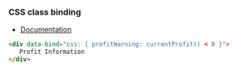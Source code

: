 ---
---

### CSS class binding
- [Documentation](https://knockoutjs.com/documentation/css-binding.html)

```html
<div data-bind="css: { profitWarning: currentProfit() < 0 }">
   Profit Information
</div>
```
